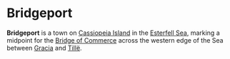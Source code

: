# Bridgeport

**Bridgeport** is a town on [Cassiopeia Island](../../../mote/esterfell/lenya/esterfell-sea/cassiopeia-island.md) in the [Esterfell Sea](../../../mote/esterfell/lenya/esterfell-sea/esterfell-sea.md), marking a midpoint for the [Bridge of Commerce](../road-of-commerce.md) across the western edge of the Sea between [Gracia](../gracia.md) and [Tillë](../tille.md).
